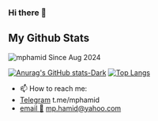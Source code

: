 ### Hi there 👋

## My Github Stats


<p align=left> <img src=https://komarev.com/ghpvc/?username=mphamid alt=mphamid /> Since Aug 2024</p>

[![Anurag's GitHub stats-Dark](https://github-readme-stats.vercel.app/api?username=mphamid&show_icons=true&show=reviews,discussions_started,discussions_answered,prs_merged,prs_merged_percentage&theme=dark#gh-dark-mode-only)](https://github.com/mphamid)
[![Top Langs](https://github-readme-stats.vercel.app/api/top-langs/?username=mphamid&layout=donut-vertical&theme=dark)](https://github.com/mphamid)

- 📫 How to reach me: 
- [Telegram](https://t.me/mphamid) t.me/mphamid
- [email :e-mail:](mailto:mp.hamid@yahoo.com) mp.hamid@yahoo.com
